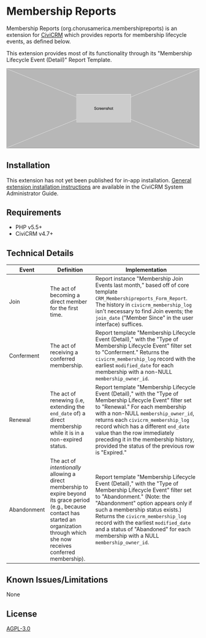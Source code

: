 # Membership Reports

Membership Reports (org.chorusamerica.membershipreports) is an extension for
[CiviCRM](https://civicrm.org) which provides reports for membership lifecycle
events, as defined below.

This extension provides most of its functionality through its "Membership
Lifecycle Event (Detail)" Report Template.

![Screenshot](/images/screenshot.png)

## Installation

This extension has not yet been published for in-app installation. [General
extension installation instructions](https://docs.civicrm.org/sysadmin/en/latest/customize/extensions/#installing-a-new-extension)
are available in the CiviCRM System Administrator Guide.

## Requirements

* PHP v5.5+
* CiviCRM v4.7+

## Technical Details

| Event       | Definition | Implementation                                  |
| ----------- | ---------- | ----------------------------------------------- |
| Join        | The act of becoming a direct member for the first time. | Report instance "Membership Join Events last month," based off of core template `CRM_Membershipreports_Form_Report`. The history in `civicrm_membership_log` isn't necessary to find Join events; the `join_date` ("Member Since" in the user interface) suffices. |
| Conferment  | The act of receiving a conferred membership. | Report template "Membership Lifecycle Event (Detail)," with the "Type of Membership Lifecycle Event" filter set to "Conferment." Returns the `civicrm_membership_log` record with the earliest `modified_date` for each membership with a non-NULL `membership_owner_id`. |
| Renewal     | The act of renewing (i.e, extending the `end_date` of) a direct membership while it is in a non-expired status. | Report template "Membership Lifecycle Event (Detail)," with the "Type of Membership Lifecycle Event" filter set to "Renewal." For each membership with a non-NULL `membership_owner_id`, returns each `civicrm_membership_log` record which has a different `end_date` value than the row immediately preceding it in the membership history, provided the status of the previous row is "Expired." |
| Abandonment | The act of _intentionally_ allowing a direct membership to expire beyond its grace period (e.g., because contact has started an organization through which she now receives conferred membership). | Report template "Membership Lifecycle Event (Detail)," with the "Type of Membership Lifecycle Event" filter set to "Abandonment." (Note: the "Abandonment" option appears only if such a membership status exists.) Returns the `civicrm_membership_log` record with the earliest `modified_date` and a status of "Abandoned" for each membership with a NULL `membership_owner_id`. |


## Known Issues/Limitations

None

## License

[AGPL-3.0](https://github.com/ginkgostreet/org.chorusamerica.membershipmerge/blob/master/LICENSE.txt)